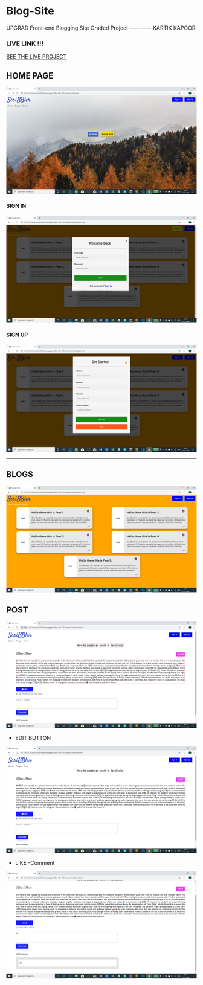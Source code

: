 # Blog-Site
UPGRAD Front-end Blogging Site Graded Project --------- KARTIK KAPOOR
### LIVE LINK !!! 
<a href="https://kartikkapoor475.github.io/">SEE THE LIVE PROJECT<a>
## HOME PAGE
 ![](Screenshots/Front.png)
#### SIGN IN
 ![](Screenshots/Signin.png)
#### SIGN UP
 ![](Screenshots/Signup.png)


---------------------------------------------------------------------------------

## BLOGS
![](Screenshots/Post.png)

##  POST
![](Screenshots/More.png)

 - EDIT BUTTON 

 ![](Screenshots/Edit.png)
 

 
 
 
 - LIKE -Comment
 
 ![](Screenshots/Like.png)
 
 


